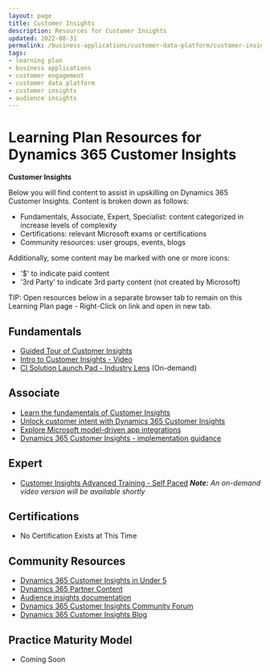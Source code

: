 ```yaml
---
layout: page
title: Customer Insights
description: Resources for Customer Insights
updated: 2022-08-31
permalink: /business-applications/customer-data-platform/customer-insights
tags:
- learning plan
- business applications
- customer engagement
- customer data platform
- customer insights
- audience insights
---
```


# Learning Plan Resources for Dynamics 365 Customer Insights

**Customer Insights**

Below you will find content to assist in upskilling on Dynamics 365 Customer Insights.  Content is broken down as follows:

* Fundamentals, Associate, Expert, Specialist: content categorized in increase levels of complexity
* Certifications:  relevant Microsoft exams or certifications
* Community resources:  user groups, events, blogs

Additionally, some content may be marked with one or more icons:

* '$' to indicate paid content
* '3rd Party' to indicate 3rd party content (not created by Microsoft)

TIP:  Open resources below in a separate browser tab to remain on this Learning Plan page - Right-Click on link and open in new tab.

## Fundamentals

* [Guided Tour of Customer Insights](https://dynamics.microsoft.com/en-us/guidedtour/dynamics/Customer-Insights/1/1/)
* [Intro to Customer Insights - Video](https://www.youtube.com/watch?v=mtrtBrEjBZg&t=7s)
* [CI Solution Launch Pad - Industry Lens](https://msuspartners.eventbuilder.com/BACustomerInsights) (On-demand)

## Associate

* [Learn the fundamentals of Customer Insights](https://docs.microsoft.com/learn/modules/working-with-customer-insights/?WT.mc_id=D365_learncta_web-wwl)
* [Unlock customer intent with Dynamics 365 Customer Insights](https://docs.microsoft.com/en-us/learn/paths/build-customer-insights/)
* [Explore Microsoft model-driven app integrations](https://docs.microsoft.com/learn/wwl/dynamics-365-customer-data-platform-customer-engagement-apps-integration/?WT.mc_id=D365_learncta_web-wwl)
* [Dynamics 365 Customer Insights - implementation guidance](https://partner.microsoft.com/en-us/training/assets/collection/dynamics-365-customer-insights-implementation-guidance#/)


## Expert

* [Customer Insights Advanced Training - Self Paced](https://dynamicspartners.transform.microsoft.com/products/dynamics-365-customer-insights?tab=drive-readiness)
_**Note:** An on-demand video version will be available shortly_


## Certifications

* No Certification Exists at This Time


## Community Resources

* [Dynamics 365 Customer Insights in Under 5](https://aka.ms/CIUnder5)
* [Dynamics 365 Partner Content](https://aka.ms/CIPartner)
* [Audience insights documentation](https://docs.microsoft.com/en-us/dynamics365/customer-insights/audience-insights/)
* [Dynamics 365 Customer Insights Community Forum](https://aka.ms/CIForums)
* [Dynamics 365 Customer Insights Blog](https://aka.ms/CIBlog)


## Practice Maturity Model

* Coming Soon

   
